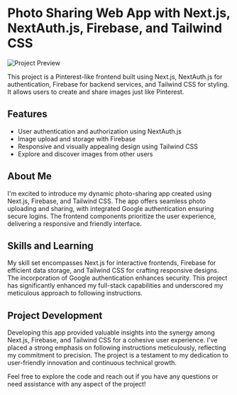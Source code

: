 # Photo Sharing Web App with Next.js, NextAuth.js, Firebase, and Tailwind CSS

![Project Preview](project-preview.png)

This project is a Pinterest-like frontend built using Next.js, NextAuth.js for authentication, Firebase for backend services, and Tailwind CSS for styling. It allows users to create and share images just like Pinterest.

## Features

- User authentication and authorization using NextAuth.js
- Image upload and storage with Firebase
- Responsive and visually appealing design using Tailwind CSS
- Explore and discover images from other users

## About Me

I'm excited to introduce my dynamic photo-sharing app created using Next.js, Firebase, and Tailwind CSS. The app offers seamless photo uploading and sharing, with integrated Google authentication ensuring secure logins. The frontend components prioritize the user experience, delivering a responsive and friendly interface.

## Skills and Learning

My skill set encompasses Next.js for interactive frontends, Firebase for efficient data storage, and Tailwind CSS for crafting responsive designs. The incorporation of Google authentication enhances security. This project has significantly enhanced my full-stack capabilities and underscored my meticulous approach to following instructions.

## Project Development

Developing this app provided valuable insights into the synergy among Next.js, Firebase, and Tailwind CSS for a cohesive user experience. I've placed a strong emphasis on following instructions meticulously, reflecting my commitment to precision. The project is a testament to my dedication to user-friendly innovation and continuous technical growth.

Feel free to explore the code and reach out if you have any questions or need assistance with any aspect of the project!
